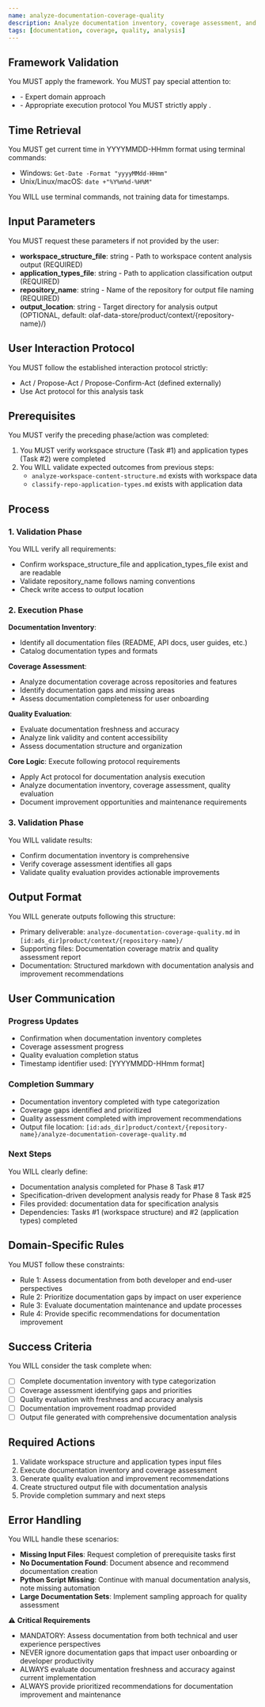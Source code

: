 ```yaml
---
name: analyze-documentation-coverage-quality
description: Analyze documentation inventory, coverage assessment, and quality evaluation
tags: [documentation, coverage, quality, analysis]
---
```


## Framework Validation
You MUST apply the <olaf-work-instructions> framework.
You MUST pay special attention to:
- <olaf-general-role-and-behavior> - Expert domain approach
- <olaf-interaction-protocols> - Appropriate execution protocol
You MUST strictly apply <olaf-framework-validation>.

## Time Retrieval
You MUST get current time in YYYYMMDD-HHmm format using terminal commands:
- Windows: `Get-Date -Format "yyyyMMdd-HHmm"`
- Unix/Linux/macOS: `date +"%Y%m%d-%H%M"`

You WILL use terminal commands, not training data for timestamps.

## Input Parameters
You MUST request these parameters if not provided by the user:
- **workspace_structure_file**: string - Path to workspace content analysis output (REQUIRED)
- **application_types_file**: string - Path to application classification output (REQUIRED)
- **repository_name**: string - Name of the repository for output file naming (REQUIRED)
- **output_location**: string - Target directory for analysis output (OPTIONAL, default: olaf-data-store/product/context/{repository-name}/)

## User Interaction Protocol
You MUST follow the established interaction protocol strictly:
- Act / Propose-Act / Propose-Confirm-Act (defined externally)
- Use Act protocol for this analysis task

## Prerequisites
You MUST verify the preceding phase/action was completed:
1. You MUST verify workspace structure (Task #1) and application types (Task #2) were completed
2. You WILL validate expected outcomes from previous steps:
   - `analyze-workspace-content-structure.md` exists with workspace data
   - `classify-repo-application-types.md` exists with application data

## Process

### 1. Validation Phase
You WILL verify all requirements:
- Confirm workspace_structure_file and application_types_file exist and are readable
- Validate repository_name follows naming conventions
- Check write access to output location

### 2. Execution Phase

**Documentation Inventory**:
- Identify all documentation files (README, API docs, user guides, etc.)
- Catalog documentation types and formats

**Coverage Assessment**:
- Analyze documentation coverage across repositories and features
- Identify documentation gaps and missing areas
- Assess documentation completeness for user onboarding

**Quality Evaluation**:
- Evaluate documentation freshness and accuracy
- Analyze link validity and content accessibility
- Assess documentation structure and organization

**Core Logic**: Execute following protocol requirements
- Apply Act protocol for documentation analysis execution
- Analyze documentation inventory, coverage assessment, quality evaluation
- Document improvement opportunities and maintenance requirements

### 3. Validation Phase
You WILL validate results:
- Confirm documentation inventory is comprehensive
- Verify coverage assessment identifies all gaps
- Validate quality evaluation provides actionable improvements

## Output Format
You WILL generate outputs following this structure:
- Primary deliverable: `analyze-documentation-coverage-quality.md` in `[id:ads_dir]product/context/{repository-name}/`
- Supporting files: Documentation coverage matrix and quality assessment report
- Documentation: Structured markdown with documentation analysis and improvement recommendations

## User Communication

### Progress Updates
- Confirmation when documentation inventory completes
- Coverage assessment progress
- Quality evaluation completion status
- Timestamp identifier used: [YYYYMMDD-HHmm format]

### Completion Summary
- Documentation inventory completed with type categorization
- Coverage gaps identified and prioritized
- Quality assessment completed with improvement recommendations
- Output file location: `[id:ads_dir]product/context/{repository-name}/analyze-documentation-coverage-quality.md`

### Next Steps
You WILL clearly define:
- Documentation analysis completed for Phase 8 Task #17
- Specification-driven development analysis ready for Phase 8 Task #25
- Files provided: documentation data for specification analysis
- Dependencies: Tasks #1 (workspace structure) and #2 (application types) completed

## Domain-Specific Rules
You MUST follow these constraints:
- Rule 1: Assess documentation from both developer and end-user perspectives
- Rule 2: Prioritize documentation gaps by impact on user experience
- Rule 3: Evaluate documentation maintenance and update processes
- Rule 4: Provide specific recommendations for documentation improvement

## Success Criteria
You WILL consider the task complete when:
- [ ] Complete documentation inventory with type categorization
- [ ] Coverage assessment identifying gaps and priorities
- [ ] Quality evaluation with freshness and accuracy analysis
- [ ] Documentation improvement roadmap provided
- [ ] Output file generated with comprehensive documentation analysis

## Required Actions
1. Validate workspace structure and application types input files
2. Execute documentation inventory and coverage assessment
3. Generate quality evaluation and improvement recommendations
4. Create structured output file with documentation analysis
5. Provide completion summary and next steps

## Error Handling
You WILL handle these scenarios:
- **Missing Input Files**: Request completion of prerequisite tasks first
- **No Documentation Found**: Document absence and recommend documentation creation
- **Python Script Missing**: Continue with manual documentation analysis, note missing automation
- **Large Documentation Sets**: Implement sampling approach for quality assessment

⚠️ **Critical Requirements**
- MANDATORY: Assess documentation from both technical and user experience perspectives
- NEVER ignore documentation gaps that impact user onboarding or developer productivity
- ALWAYS evaluate documentation freshness and accuracy against current implementation
- ALWAYS provide prioritized recommendations for documentation improvement and maintenance
